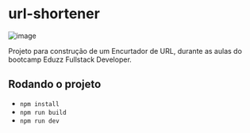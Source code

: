 # url-shortener

![image](https://user-images.githubusercontent.com/80171172/136115811-dad83394-6fcf-4792-84b1-05a31e6574a3.png)


Projeto para construção de um Encurtador de URL, durante as aulas do bootcamp Eduzz Fullstack Developer.

## Rodando o projeto

- `npm install`
- `npm run build`
- `npm run dev`
